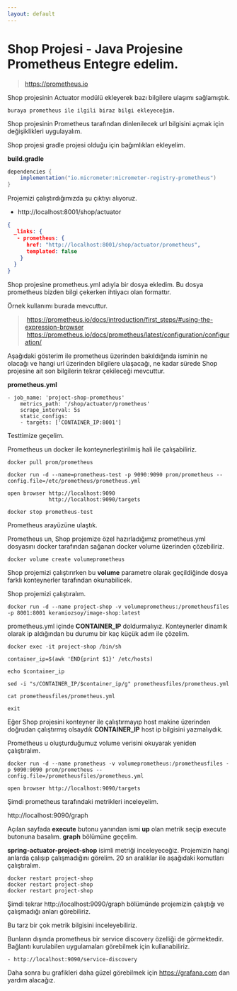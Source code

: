 ```yaml
---
layout: default
---
```

# Shop Projesi - Java Projesine Prometheus Entegre edelim.

> https://prometheus.io

Shop projesinin Actuator modülü ekleyerek bazı bilgilere ulaşımı sağlamıştık.


``
	buraya prometheus ile ilgili biraz bilgi ekleyeceğim.
``

Shop projesinin Prometheus tarafından dinlenilecek url bilgisini açmak için değişiklikleri uygulayalım.

Shop projesi gradle projesi olduğu için bağımlıkları ekleyelim.

**build.gradle**

```groovy
dependencies {
	implementation("io.micrometer:micrometer-registry-prometheus")
}
```
Projemizi çalıştırdığımızda şu çıktıyı alıyoruz.

- http://localhost:8001/shop/actuator


```json
{
  _links: {
   - prometheus: {
      href: "http://localhost:8001/shop/actuator/prometheus",
      templated: false
    }
  }
}
```

Shop projesine prometheus.yml adıyla bir dosya ekledim. Bu dosya prometheus bizden bilgi çekerken ihtiyacı olan formattır.

Örnek kullanımı burada mevcuttur.

> https://prometheus.io/docs/introduction/first_steps/#using-the-expression-browser
> https://prometheus.io/docs/prometheus/latest/configuration/configuration/


Aşağıdaki gösterim ile prometheus üzerinden bakıldığında isminin ne olacağı ve hangi url üzerinden bilgilere ulaşacağı,
ne kadar sürede Shop projesine ait son bilgilerin tekrar çekileceği mevcuttur.

**prometheus.yml**

```
- job_name: 'project-shop-prometheus'
    metrics_path: '/shop/actuator/prometheus'
    scrape_interval: 5s
    static_configs:
    - targets: ['CONTAINER_IP:8001']
```

Testtimize geçelim.

Prometheus un docker ile konteynerleştirilmiş hali ile çalışabiliriz.

```
docker pull prom/prometheus

docker run -d --name=prometheus-test -p 9090:9090 prom/prometheus --config.file=/etc/prometheus/prometheus.yml

open browser http://localhost:9090
             http://localhost:9090/targets
	     
docker stop prometheus-test
```

Prometheus arayüzüne ulaştık.

Prometheus un, Shop projemize özel hazırladığımız prometheus.yml dosyasını 
docker tarafından sağanan docker volume üzerinden çözebiliriz.

```
docker volume create volumeprometheus
```

Shop projemizi çalıştırırken bu **volume**  parametre olarak  geçildiğinde dosya farklı konteynerler tarafından okunabilicek.

Shop projemizi çalıştıralım.

```
docker run -d --name project-shop -v volumeprometheus:/prometheusfiles -p 8001:8001 keramiozsoy/image-shop:latest

```

prometheus.yml içinde **CONTAINER_IP** doldurmalıyız. Konteynerler dinamik olarak ip aldığından bu durumu
bir kaç küçük adım ile çözelim.

```
docker exec -it project-shop /bin/sh

container_ip=$(awk 'END{print $1}' /etc/hosts)

echo $container_ip

sed -i "s/CONTAINER_IP/$container_ip/g" prometheusfiles/prometheus.yml

cat prometheusfiles/prometheus.yml

exit
```

Eğer Shop projesini konteyner ile çalıştırmayıp host makine üzerinden doğrudan çalıştırmış olsaydık **CONTAINER_IP** host ip bilgisini yazmalıydık.

Prometheus u oluşturduğumuz volume verisini okuyarak yeniden çalıştıralım.

```
docker run -d --name prometheus -v volumeprometheus:/prometheusfiles -p 9090:9090 prom/prometheus --config.file=/prometheusfiles/prometheus.yml

open browser http://localhost:9090/targets
```

Şimdi prometheus tarafındaki metrikleri inceleyelim.

http://localhost:9090/graph

Açılan sayfada **execute** butonu yanından ismi **up** olan metrik seçip execute butonuna basalım.
**graph** bölümüne geçelim.

**spring-actuator-project-shop** isimli metriği inceleyeceğiz. Projemizin hangi anlarda çalışıp çalışmadığını görelim.
20 sn aralıklar ile aşağıdaki komutları çalıştıralım.
```
docker restart project-shop
docker restart project-shop
docker restart project-shop
```

Şimdi tekrar 
http://localhost:9090/graph bölümünde projemizin çalıştığı ve çalışmadığı anları görebiliriz.

Bu tarz bir çok metrik bilgisini inceleyebiliriz.

Bunların dışında prometheus bir service discovery özelliği de görmektedir. Bağlantı kurulabilen uygulamaları görebilmek için
kullanabiliriz.

```
- http://localhost:9090/service-discovery
```

Daha sonra bu grafikleri daha güzel görebilmek için https://grafana.com dan yardım alacağız.






